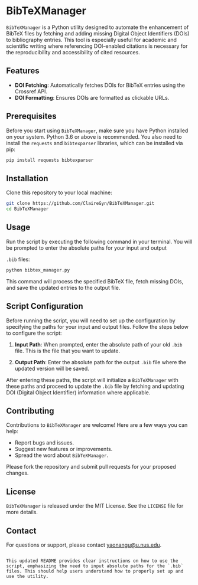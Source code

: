 # BibTeXManager

`BibTeXManager` is a Python utility designed to automate the enhancement of BibTeX files by fetching and adding missing Digital Object Identifiers (DOIs) to bibliography entries. This tool is especially useful for academic and scientific writing where referencing DOI-enabled citations is necessary for the reproducibility and accessibility of cited resources.

## Features

- **DOI Fetching**: Automatically fetches DOIs for BibTeX entries using the Crossref API.
- **DOI Formatting**: Ensures DOIs are formatted as clickable URLs.

## Prerequisites

Before you start using `BibTeXManager`, make sure you have Python installed on your system. Python 3.6 or above is recommended. You also need to install the `requests` and `bibtexparser` libraries, which can be installed via pip:

```bash
pip install requests bibtexparser
```

## Installation

Clone this repository to your local machine:

```bash
git clone https://github.com/ClaireGyn/BibTeXManager.git
cd BibTeXManager
```

## Usage

Run the script by executing the following command in your terminal. You will be prompted to enter the absolute paths for your input and output

 `.bib` files:

```bash
python bibtex_manager.py
```

This command will process the specified BibTeX file, fetch missing DOIs, and save the updated entries to the output file.

## Script Configuration

Before running the script, you will need to set up the configuration by specifying the paths for your input and output files. Follow the steps below to configure the script:

1. **Input Path**: When prompted, enter the absolute path of your old `.bib` file. This is the file that you want to update.

2. **Output Path**: Enter the absolute path for the output `.bib` file where the updated version will be saved.

After entering these paths, the script will initialize a `BibTeXManager` with these paths and proceed to update the `.bib` file by fetching and updating DOI (Digital Object Identifier) information where applicable.

## Contributing

Contributions to `BibTeXManager` are welcome! Here are a few ways you can help:

- Report bugs and issues.
- Suggest new features or improvements.
- Spread the word about `BibTeXManager`.

Please fork the repository and submit pull requests for your proposed changes.

## License

`BibTeXManager` is released under the MIT License. See the `LICENSE` file for more details.

## Contact

For questions or support, please contact [yaonangu@u.nus.edu](mailto:your-email@example.com).
```

This updated README provides clear instructions on how to use the script, emphasizing the need to input absolute paths for the `.bib` files. This should help users understand how to properly set up and use the utility.
